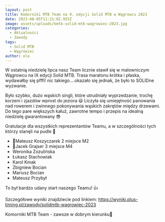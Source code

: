 ```yaml
---
layout: post
title: Komorniki MTB Team na 9. edycji Solid MTB w Wągrowcu 2023
date: 2023-08-05T11:21:02.955Z
image: assets/uploads/kmtb-solid-mtb-wagrowiec-2023.jpg
categories:
  - Aktualności
  - Zawody
tags:
  - Solid MTB
  - Wągrowiec
author: ola
---
```

W ostatnią niedzielę lipca nasz Team licznie stawił się w malowniczym Wągrowcu na IX edycji Solid MTB. Trasa maratonu krótka i płaska, wydawałby się pfffi! nic takiego….okazało się jednak, że było to SOLIDne wyzwanie.
<!--more-->

Było szybko, dużo wąskich singli, które utrudniały wyprzedzanie, trochę korzeni i zjazdów wprost do jeziora 😃 Liczyła się umiejętność panowania nad rowerem i zwinnego pokonywania wąskich zakrętów między drzewami. Do tego pare większych kałuż, zawrotne tempo i przepis na idealną niedzielę gwarantowany 😎

Gratulacje dla wszystkich reprezentantów Teamu, a w szczególności tych którzy stanęli na pudle 💪

* 🥈Mateusz Koszyczarek 2 miejsce M2
* 🥉Jacek Grajser 3 miejsce M4
* Weronika Zozulińska
* Łukasz Stachowiak 
* Karol Kmak 
* Zbigniew Bocian 
* Mariusz Bocian 
* Mateusz Przybył 

To był bardzo udany start naszego Teamu! 👍

Szczegółowe wyniki znajdziecie pod linkiem: <https://wyniki.plus-timing.pl/zawody/solidmtb-wagrowiec-2023>

Komorniki MTB Team - zawsze w dobrym kierunku🙂 